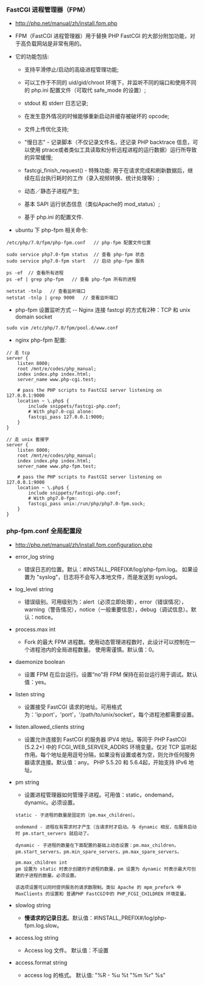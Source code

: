 ### FastCGI 进程管理器（FPM）
* http://php.net/manual/zh/install.fpm.php

* FPM（FastCGI 进程管理器）用于替换 PHP FastCGI 的大部分附加功能，对于高负载网站是非常有用的。

* 它的功能包括: 
    * 支持平滑停止/启动的高级进程管理功能;

    * 可以工作于不同的 uid/gid/chroot 环境下，并监听不同的端口和使用不同的 php.ini 配置文件（可取代 safe_mode 的设置）;

    * stdout 和 stderr 日志记录;

    * 在发生意外情况的时候能够重新启动并缓存被破坏的 opcode;

    * 文件上传优化支持;

    * "慢日志" - 记录脚本（不仅记录文件名，还记录 PHP backtrace 信息，可以使用 ptrace或者类似工具读取和分析远程进程的运行数据）运行所导致的异常缓慢;

    * fastcgi_finish_request() - 特殊功能: 用于在请求完成和刷新数据后，继续在后台执行耗时的工作（录入视频转换、统计处理等）;

    * 动态／静态子进程产生;

    * 基本 SAPI 运行状态信息（类似Apache的 mod_status）;

    * 基于 php.ini 的配置文件.


* ubuntu 下 php-fpm 相关命令:
```shell
/etc/php/7.0/fpm/php-fpm.conf   // php-fpm 配置文件位置

sudo service php7.0-fpm status  // 查看 php-fpm 状态
sudo service php7.0-fpm start   // 启动 php-fpm 服务

ps -ef  // 查看所有进程
ps -ef | grep php-fpm   // 查看 php-fpm 所有的进程

netstat -tnlp   // 查看监听端口
netstat -tnlp | grep 9000   // 查看监听端口
```

* php-fpm 设置监听方式 -- Nginx 连接 fastcgi 的方式有2种：TCP 和 unix domain socket
```
sudo vim /etc/php/7.0/fpm/pool.d/www.conf 

```

* nginx php-fpm 配置:
```
// 走 tcp
server {                                                                       
    listen 8000;                                                               
    root /mnt/e/codes/php_manual;                                              
    index index.php index.html;                                                
    server_name www.php-cgi.test;                                              
                                                                            
    # pass the PHP scripts to FastCGI server listening on 127.0.0.1:9000       
    location ~ \.php$ {                                                        
        include snippets/fastcgi-php.conf;                                     
        # With php7.0-cgi alone:                                               
        fastcgi_pass 127.0.0.1:9000;                                           
    }                                                                          
}                                                                              

// 走 unix 套接字                                                             
server {                                                                       
    listen 8000;                                                               
    root /mnt/e/codes/php_manual;                                              
    index index.php index.html;                                                
    server_name www.php-fpm.test;                                              
                                                                            
    # pass the PHP scripts to FastCGI server listening on 127.0.0.1:9000       
    location ~ \.php$ {                                                        
        include snippets/fastcgi-php.conf;                                     
        # With php7.0-fpm:                                                     
        fastcgi_pass unix:/run/php/php7.0-fpm.sock;                            
    }                                                                          
}                                                                              
```


### php-fpm.conf 全局配置段
* http://php.net/manual/zh/install.fpm.configuration.php

* error_log string
    * 错误日志的位置。默认：#INSTALL_PREFIX#/log/php-fpm.log。 如果设置为 "syslog"，日志将不会写入本地文件，而是发送到 syslogd。

* log_level string
    * 错误级别。可用级别为：alert（必须立即处理），error（错误情况），warning（警告情况），notice（一般重要信息），debug（调试信息）。默认：notice。

* process.max int
    * Fork 的最大 FPM 进程数。使用动态管理进程数时，此设计可以控制在一个进程池内的全局进程数量。 使用需谨慎。默认值：0。

* daemonize boolean
    * 设置 FPM 在后台运行。设置“no”将 FPM 保持在前台运行用于调试。默认值：yes。

* listen string
    * 设置接受 FastCGI 请求的地址。可用格式为：'ip:port'，'port'，'/path/to/unix/socket'。每个进程池都需要设置。

* listen.allowed_clients string
    * 设置允许连接到 FastCGI 的服务器 IPV4 地址。等同于 PHP FastCGI (5.2.2+) 中的 FCGI_WEB_SERVER_ADDRS 环境变量。仅对 TCP 监听起作用。每个地址是用逗号分隔，如果没有设置或者为空，则允许任何服务器请求连接。默认值：any。 PHP 5.5.20 和 5.6.4起，开始支持 IPv6 地址。    

* pm string
    * 设置进程管理器如何管理子进程。可用值：static，ondemand，dynamic。必须设置。
    ```
    static - 子进程的数量是固定的（pm.max_children）。

    ondemand - 进程在有需求时才产生（当请求时才启动。与 dynamic 相反，在服务启动时 pm.start_servers 就启动了。

    dynamic - 子进程的数量在下面配置的基础上动态设置：pm.max_children，pm.start_servers，pm.min_spare_servers，pm.max_spare_servers。

    pm.max_children int
    pm 设置为 static 时表示创建的子进程的数量，pm 设置为 dynamic 时表示最大可创建的子进程的数量。必须设置。

    该选项设置可以同时提供服务的请求数限制。类似 Apache 的 mpm_prefork 中 MaxClients 的设置和 普通PHP FastCGI中的 PHP_FCGI_CHILDREN 环境变量。
    ```

* slowlog string
    * __慢请求的记录日志__。默认值：#INSTALL_PREFIX#/log/php-fpm.log.slow。

* access.log string
    * Access log 文件。 默认值：不设置

* access.format string
    * access log 的格式。 默认值: "%R - %u %t \"%m %r\" %s"
